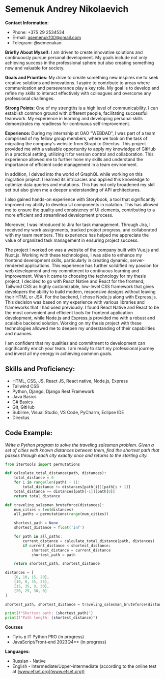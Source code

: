 # Semenuk Andrey Nikolaevich

**Contact Information:**

- Phone: +375 29 2534534
- E-mail: asemenuk100@gmail.com
- Telegram: @semenukan

**Briefly About Myself:**
I am driven to create innovative solutions and continuously pursue personal development. My goals include not only achieving success in the professional sphere but also creating something new and valuable for society.

**Goals and Priorities:**
My drive to create something new inspires me to seek creative solutions and innovations. I aspire to contribute to areas where communication and perseverance play a key role. My goal is to develop and refine my skills to interact effectively with colleagues and overcome any professional challenges.

**Strong Points:**
One of my strengths is a high level of communicability. I can establish common ground with different people, facilitating successful teamwork. My experience in learning and developing personal skills demonstrates my readiness for continuous self-improvement.

**Experience:**
During my internship at OAO "WEBDAD", I was part of a team comprised of my fellow group members, where we took on the task of migrating the company's website from Strapi to Directus. This project provided me with a valuable opportunity to apply my knowledge of GitHub in a practical setting, utilizing it for version control and collaboration. This experience allowed me to further hone my skills and understand the importance of efficient code management in a team environment.

In addition, I delved into the world of GraphQL while working on this migration project. I learned its intricacies and applied this knowledge to optimize data queries and mutations. This has not only broadened my skill set but also given me a deeper understanding of API architectures.

I also gained hands-on experience with Storybook, a tool that significantly improved my ability to develop UI components in isolation. This has allowed me to ensure the quality and consistency of UI elements, contributing to a more efficient and streamlined development process.

Moreover, I was introduced to Jira for task management. Through Jira, I received my work assignments, tracked project progress, and collaborated with my team members. This experience has helped me appreciate the value of organized task management in ensuring project success.

The project I worked on was a website of the company built with Vue.js and Nuxt.js. Working with these technologies, I was able to enhance my frontend development skills, particularly in creating dynamic, server-rendered applications. This experience has further solidified my passion for web development and my commitment to continuous learning and improvement.
When it came to choosing the technology for my thesis project, I decided to go with React Native and React for the frontend, Tailwind CSS as highly customizable, low-level CSS framework that gives developers the ability to build modern, responsive designs without leaving their HTML or JSX. For the backend, I chose Node.js along with Express.js. This decision was based on my experience with various libraries and frameworks that I had used previously. I found React Native and React to be the most convenient and efficient tools for frontend application development, while Node.js and Express.js provided me with a robust and scalable backend solution. Working on my thesis project with these technologies allowed me to deepen my understanding of their capabilities and nuances. 

I am confident that my qualities and commitment to development can significantly enrich your team. I am ready to start my professional journey and invest all my energy in achieving common goals.

## Skills and Proficiency:

- HTML, CSS, JS, React JS, React native, Node.js, Express
- Tailwind CSS
- Python, Django, Django Rest Framework
- Java Basics
- C# Basics
- Git, GitHub
- Sublime, Visual Studio, VS Code, PyCharm, Eclipse IDE
- Directus

## Code Example:

_Write a Python program to solve the traveling salesman problem. Given a set of cities with known distances between them, find the shortest path that passes through each city exactly once and returns to the starting city._

```python
from itertools import permutations

def calculate_total_distance(path, distances):
    total_distance = 0
    for i in range(len(path) - 1):
        total_distance += distances[path[i]][path[i + 1]]
    total_distance += distances[path[-1]][path[0]]
    return total_distance

def traveling_salesman_bruteforce(distances):
    num_cities = len(distances)
    all_paths = permutations(range(num_cities))

    shortest_path = None
    shortest_distance = float('inf')

    for path in all_paths:
        current_distance = calculate_total_distance(path, distances)
        if current_distance < shortest_distance:
            shortest_distance = current_distance
            shortest_path = path

    return shortest_path, shortest_distance

distances = [
    [0, 10, 15, 20],
    [10, 0, 35, 25],
    [15, 35, 0, 30],
    [20, 25, 30, 0]
]

shortest_path, shortest_distance = traveling_salesman_bruteforce(distances)

print(f"Shortest path: {shortest_path}")
print(f"Path length: {shortest_distance}")
```

**Courses**

- Путь в IT Python PRO (in progress)
- JavaScript/Front-end 2023Q4\*\* (in progress)

**Languages:**

- Russian - Native
- English - Intermediate/Upper-intermediate (according to the online test at [www.efset.org](www.efset.org))
